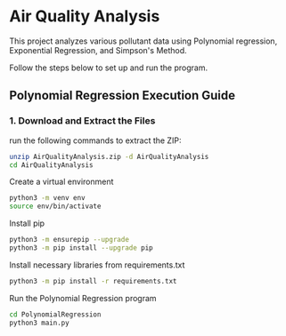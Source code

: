 # Air Quality Analysis

This project analyzes various pollutant data using Polynomial regression, Exponential Regression, and Simpson's Method. 

Follow the steps below to set up and run the program.


## Polynomial Regression Execution Guide

### 1. Download and Extract the Files

run the following commands to extract the ZIP:

```bash
unzip AirQualityAnalysis.zip -d AirQualityAnalysis
cd AirQualityAnalysis
```

Create a virtual environment 
```bash 
python3 -m venv env
source env/bin/activate
```

Install pip 
```bash
python3 -m ensurepip --upgrade
python3 -m pip install --upgrade pip
```

Install necessary libraries from requirements.txt 
```bash
python3 -m pip install -r requirements.txt
```


Run the Polynomial Regression program
```bash
cd PolynomialRegression
python3 main.py
```
